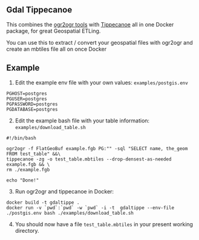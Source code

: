 ## Gdal Tippecanoe

This combines the [ogr2ogr tools](https://github.com/OSGeo/gdal/tree/master/docker) with [Tippecanoe](https://github.com/protomaps/tippecanoe) all in one Docker package, for great Geospatial ETLing.

You can use this to extract / convert your geospatial files with ogr2ogr and create an mbtiles file all on once Docker

## Example

1. Edit the example env file with your own values: `examples/postgis.env`

```
PGHOST=postgres
PGUSER=postgres
PGPASSWORD=postgres
PGDATABASE=postgres
```

2. Edit the example bash file with your table information: `examples/download_table.sh`
```
#!/bin/bash

ogr2ogr -f FlatGeoBuf example.fgb PG:"" -sql "SELECT name, the_geom FROM test_table" &&\
tippecanoe -zg -o test_table.mbtiles --drop-densest-as-needed example.fgb && \
rm ./example.fgb

echo "Done!"
```

3. Run ogr2ogr and tippecanoe in Docker:
```
docker build -t gdaltippe .
docker run -v `pwd`:`pwd` -w `pwd` -i -t  gdaltippe --env-file ./postgis.env bash ./examples/download_table.sh
```

4. You should now have a file `test_table.mbtiles` in your present working directory.
